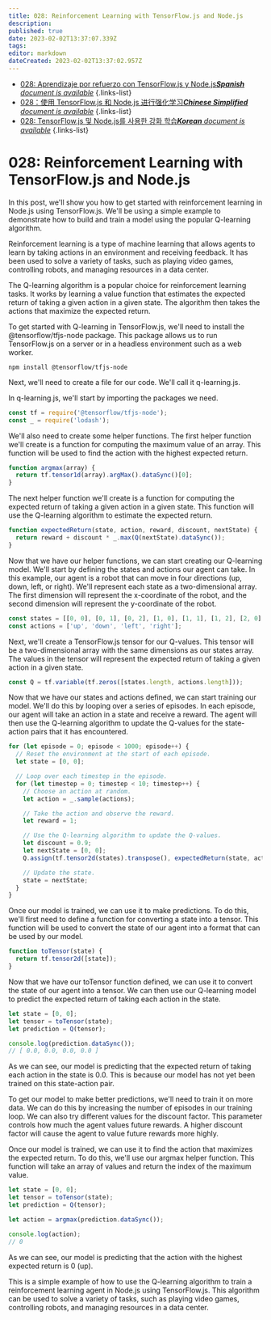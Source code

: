 ```yaml
---
title: 028: Reinforcement Learning with TensorFlow.js and Node.js
description: 
published: true
date: 2023-02-02T13:37:07.339Z
tags: 
editor: markdown
dateCreated: 2023-02-02T13:37:02.957Z
---
```


- [028: Aprendizaje por refuerzo con TensorFlow.js y Node.js***Spanish** document is available*](/es/Knowledge-base/TensorFlow-js/Learning/028-reinforcement-learning-with-tensorflow-js-and-node-js)
{.links-list}
- [028：使用 TensorFlow.js 和 Node.js 进行强化学习***Chinese Simplified** document is available*](/zh/Knowledge-base/TensorFlow-js/Learning/028-reinforcement-learning-with-tensorflow-js-and-node-js)
{.links-list}
- [028: TensorFlow.js 및 Node.js를 사용한 강화 학습***Korean** document is available*](/ko/Knowledge-base/TensorFlow-js/Learning/028-reinforcement-learning-with-tensorflow-js-and-node-js)
{.links-list}


# 028: Reinforcement Learning with TensorFlow.js and Node.js

In this post, we'll show you how to get started with reinforcement learning in Node.js using TensorFlow.js. We'll be using a simple example to demonstrate how to build and train a model using the popular Q-learning algorithm.

Reinforcement learning is a type of machine learning that allows agents to learn by taking actions in an environment and receiving feedback. It has been used to solve a variety of tasks, such as playing video games, controlling robots, and managing resources in a data center.

The Q-learning algorithm is a popular choice for reinforcement learning tasks. It works by learning a value function that estimates the expected return of taking a given action in a given state. The algorithm then takes the actions that maximize the expected return.

To get started with Q-learning in TensorFlow.js, we'll need to install the @tensorflow/tfjs-node package. This package allows us to run TensorFlow.js on a server or in a headless environment such as a web worker.

```
npm install @tensorflow/tfjs-node
```

Next, we'll need to create a file for our code. We'll call it q-learning.js.

In q-learning.js, we'll start by importing the packages we need.

```javascript
const tf = require('@tensorflow/tfjs-node');
const _ = require('lodash');
```

We'll also need to create some helper functions. The first helper function we'll create is a function for computing the maximum value of an array. This function will be used to find the action with the highest expected return.

```javascript
function argmax(array) {
  return tf.tensor1d(array).argMax().dataSync()[0];
}
```

The next helper function we'll create is a function for computing the expected return of taking a given action in a given state. This function will use the Q-learning algorithm to estimate the expected return.

```javascript
function expectedReturn(state, action, reward, discount, nextState) {
  return reward + discount * _.max(Q(nextState).dataSync());
}
```

Now that we have our helper functions, we can start creating our Q-learning model. We'll start by defining the states and actions our agent can take. In this example, our agent is a robot that can move in four directions (up, down, left, or right). We'll represent each state as a two-dimensional array. The first dimension will represent the x-coordinate of the robot, and the second dimension will represent the y-coordinate of the robot.

```javascript
const states = [[0, 0], [0, 1], [0, 2], [1, 0], [1, 1], [1, 2], [2, 0], [2, 1], [2, 2]];
const actions = ['up', 'down', 'left', 'right'];
```

Next, we'll create a TensorFlow.js tensor for our Q-values. This tensor will be a two-dimensional array with the same dimensions as our states array. The values in the tensor will represent the expected return of taking a given action in a given state.

```javascript
const Q = tf.variable(tf.zeros([states.length, actions.length]));
```

Now that we have our states and actions defined, we can start training our model. We'll do this by looping over a series of episodes. In each episode, our agent will take an action in a state and receive a reward. The agent will then use the Q-learning algorithm to update the Q-values for the state-action pairs that it has encountered.

```javascript
for (let episode = 0; episode < 1000; episode++) {
  // Reset the environment at the start of each episode.
  let state = [0, 0];

  // Loop over each timestep in the episode.
  for (let timestep = 0; timestep < 10; timestep++) {
    // Choose an action at random.
    let action = _.sample(actions);

    // Take the action and observe the reward.
    let reward = 1;

    // Use the Q-learning algorithm to update the Q-values.
    let discount = 0.9;
    let nextState = [0, 0];
    Q.assign(tf.tensor2d(states).transpose(), expectedReturn(state, action, reward, discount, nextState));

    // Update the state.
    state = nextState;
  }
}
```

Once our model is trained, we can use it to make predictions. To do this, we'll first need to define a function for converting a state into a tensor. This function will be used to convert the state of our agent into a format that can be used by our model.

```javascript
function toTensor(state) {
  return tf.tensor2d([state]);
}
```

Now that we have our toTensor function defined, we can use it to convert the state of our agent into a tensor. We can then use our Q-learning model to predict the expected return of taking each action in the state.

```javascript
let state = [0, 0];
let tensor = toTensor(state);
let prediction = Q(tensor);

console.log(prediction.dataSync());
// [ 0.0, 0.0, 0.0, 0.0 ]
```

As we can see, our model is predicting that the expected return of taking each action in the state is 0.0. This is because our model has not yet been trained on this state-action pair.

To get our model to make better predictions, we'll need to train it on more data. We can do this by increasing the number of episodes in our training loop. We can also try different values for the discount factor. This parameter controls how much the agent values future rewards. A higher discount factor will cause the agent to value future rewards more highly.

Once our model is trained, we can use it to find the action that maximizes the expected return. To do this, we'll use our argmax helper function. This function will take an array of values and return the index of the maximum value.

```javascript
let state = [0, 0];
let tensor = toTensor(state);
let prediction = Q(tensor);

let action = argmax(prediction.dataSync());

console.log(action);
// 0
```

As we can see, our model is predicting that the action with the highest expected return is 0 (up).

This is a simple example of how to use the Q-learning algorithm to train a reinforcement learning agent in Node.js using TensorFlow.js. This algorithm can be used to solve a variety of tasks, such as playing video games, controlling robots, and managing resources in a data center.
